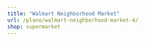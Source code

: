 ```yaml
---
title: "Walmart Neighborhood Market"
url: /plano/walmart-neighborhood-market-4/
shop: supermarket
---
```

